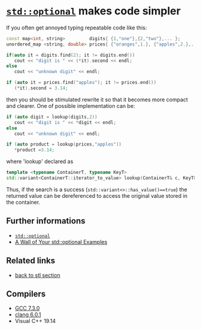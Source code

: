 # [`std::optional`](https://en.cppreference.com/w/cpp/utility/optional) makes code simpler
If you often get annoyed typing repeatable code like this:
```cpp
const map<int, string>         digits{ {1,"one"},{2,"two"},... };
unordered_map <string, double> prices{ {"oranges",1.}, {"apples",2.},...};

if(auto it = digits.find(2); it != digits.end())
   cout << "digit is " << (*it).second << endl;
else
   cout << "unknown digit" << endl;

if (auto it = prices.find("apples"); it != prices.end())
   (*it).second = 3.14;
```
then you should be stimulated rewrite it so that it becomes more compact and clearer. 
One of possible implementation can be:
```cpp
if (auto digit = lookup(digits,2))
   cout << "digit is " << *digit << endl;
else
   cout << "unknown digit" << endl;

if (auto product = lookup(prices,"apples"))
   *product =3.14;
```
where 'lookup' declared as
```cpp
template <typename ContainerT, typename KeyT>
std::variant<ContainerT::iterator_to_value> lookup(ContainerT& c, KeyT&& k);
```
Thus, if the search is a success (`std::variant<>::has_value()==true`) the returned value can be dereferenced to access the original value stored in the container.  

## Further informations
* [`std::optional`](https://en.cppreference.com/w/cpp/utility/optional)
* [A Wall of Your std::optional Examples](https://www.bfilipek.com/2018/06/optional-examples-wall.html)
## Related links
* [back to stl section](../)
## Compilers
* [GCC 7.3.0](https://wandbox.org/)
* [clang 6.0.1](https://wandbox.org/)
* Visual C++ 19.14 

